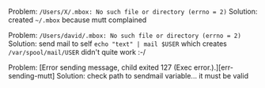 Problem: ```/Users/X/.mbox: No such file or directory (errno = 2)```
Solution: created ```~/.mbox``` because mutt complained 

Problem: ```/Users/david/.mbox: No such file or directory (errno = 2)```
Solution: send mail to self ```echo "text" | mail $USER``` which 
creates ```/var/spool/mail/USER```
didn't quite work :-/

Problem: [Error sending message, child exited 127 (Exec error.).][err-sending-mutt]
Solution: check path to sendmail variable... it must be valid

